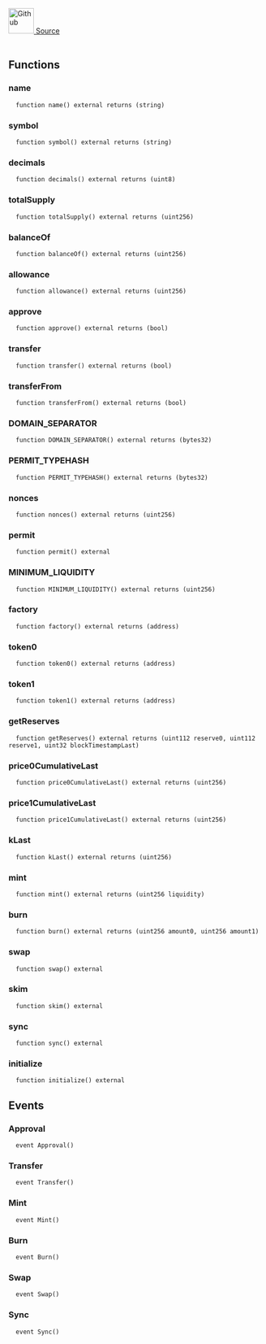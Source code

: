 <a href="https://github.com/AgentFi/agentfi-contracts/blob/main/contracts/interfaces/external/UniswapV2/IUniswapV2Pair.sol"><img src="/img/github.svg" alt="Github" width="50px"/> Source</a><br/><br/>




## Functions
### name
```solidity
  function name() external returns (string)
```




### symbol
```solidity
  function symbol() external returns (string)
```




### decimals
```solidity
  function decimals() external returns (uint8)
```




### totalSupply
```solidity
  function totalSupply() external returns (uint256)
```




### balanceOf
```solidity
  function balanceOf() external returns (uint256)
```




### allowance
```solidity
  function allowance() external returns (uint256)
```




### approve
```solidity
  function approve() external returns (bool)
```




### transfer
```solidity
  function transfer() external returns (bool)
```




### transferFrom
```solidity
  function transferFrom() external returns (bool)
```




### DOMAIN_SEPARATOR
```solidity
  function DOMAIN_SEPARATOR() external returns (bytes32)
```




### PERMIT_TYPEHASH
```solidity
  function PERMIT_TYPEHASH() external returns (bytes32)
```




### nonces
```solidity
  function nonces() external returns (uint256)
```




### permit
```solidity
  function permit() external
```




### MINIMUM_LIQUIDITY
```solidity
  function MINIMUM_LIQUIDITY() external returns (uint256)
```




### factory
```solidity
  function factory() external returns (address)
```




### token0
```solidity
  function token0() external returns (address)
```




### token1
```solidity
  function token1() external returns (address)
```




### getReserves
```solidity
  function getReserves() external returns (uint112 reserve0, uint112 reserve1, uint32 blockTimestampLast)
```




### price0CumulativeLast
```solidity
  function price0CumulativeLast() external returns (uint256)
```




### price1CumulativeLast
```solidity
  function price1CumulativeLast() external returns (uint256)
```




### kLast
```solidity
  function kLast() external returns (uint256)
```




### mint
```solidity
  function mint() external returns (uint256 liquidity)
```




### burn
```solidity
  function burn() external returns (uint256 amount0, uint256 amount1)
```




### swap
```solidity
  function swap() external
```




### skim
```solidity
  function skim() external
```




### sync
```solidity
  function sync() external
```




### initialize
```solidity
  function initialize() external
```





## Events
### Approval
```solidity
  event Approval()
```



### Transfer
```solidity
  event Transfer()
```



### Mint
```solidity
  event Mint()
```



### Burn
```solidity
  event Burn()
```



### Swap
```solidity
  event Swap()
```



### Sync
```solidity
  event Sync()
```




